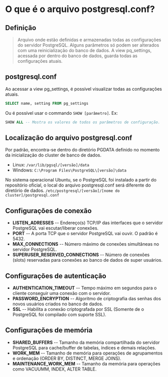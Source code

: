 # O que é o arquivo postgresql.conf?

## Definição
> Arquivo onde estão definidas e armazenadas todas as configurações do servidor PostgreSQL. Alguns parâmetros só podem ser alterados com uma reinicialização do banco de dados. A view pq_settings, acessada por dentro do banco de dados, guarda todas as configurações atuais.

## postgresql.conf
Ao acessar a view pg_settings, é possível visualizar todas as configurações atuais.

```sql
SELECT name, setting FROM pg_settings
```

Ou é possível usar o commando `SHOW [parâmetro]`. Ex:
```sql
SHOW ALL -- Mostra os valores de todos os parâmetros de configuração.
```

## Localização do arquivo postgresql.conf
Por padrão, encontra-se dentro do diretório PGDATA definido no momento da inicialização do cluster de banco de dados.

* Linux: `/var/lib/pgsql/[versão]/data` 
* Windows: `C:\Program Files\PostgreSQL\[versão]\data`

No sistema operacional Ubuntu, se o PostgreSQL foi instalado a partir do repositório oficial, o local do arquivo postgresql.conf será diferente do diretório de dados. `/etc/postgresql/[versão]/[nome do cluster]/postgresql.conf`

## Configurações de conexão
* **LISTEN_ADRESSES** --
Endereço(s) TCP/IP das interfaces que o servidor PostgreSQL vai escutar/liberar conexões.
* **PORT** -- A porta TCP que o servidor PostgreSQL vai ouvir. O padrão é 5432.
* **MAX_CONNECTIONS** -- Número máximo de conexões simultâneas no servidor PostgreSQL.
* **SUPERUSER_RESERVED_CONNECTIONS** -- Número de conexões (slots) reservadas para conexões ao banco de dados de super usuários.

## Configurações de autenticação
* **AUTHENTICATION_TIMEOUT** -- Tempo máximo em segundos para o cliente conseguir uma conexão com o servidor.
* **PASSWORD_ENCRYPTION** -- Algoritmo de criptografia das senhas dos novos usuários criados no banco de dados.
* **SSL** -- Habilita a conexão criptografada por SSL (Somente de o PostgreSQL foi compilado com suporte SSL).

## Configurações de memória
* **SHARED_BUFFERS** -- Tamanho da memória compartilhada do servidor PostgreSQL para cache/buffer de tabelas, índices e demais relações.
* **WORK_MEM** -- Tamanho de memória para operações de agrupamentos e ordenação (ORDER BY, DISTINCT, MERGE JOINS).
* **MAINTENANCE_WORK_MEM** -- Tamanho da memória para operações como VACUUMM, INDEX, ALTER TABLE.

